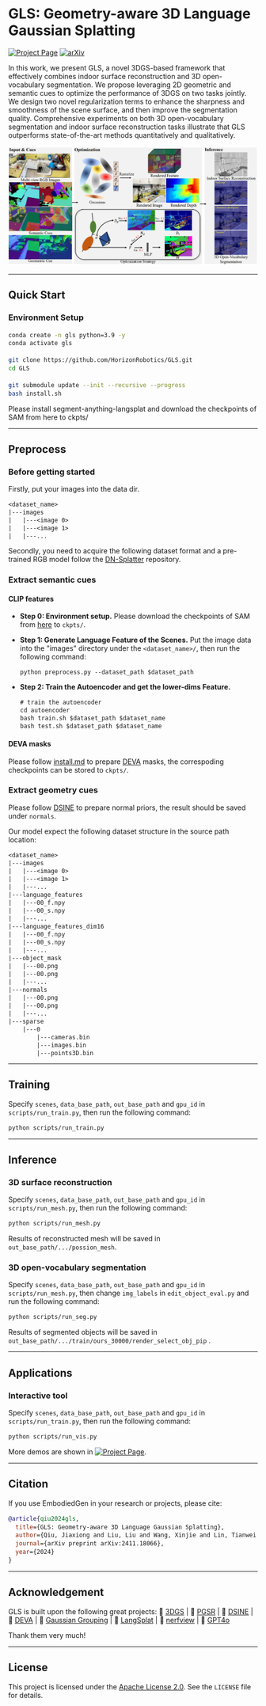 # GLS: Geometry-aware 3D Language Gaussian Splatting

[![Project Page](https://img.shields.io/badge/🌐-Project_Page-blue)](https://jiaxiongq.github.io/GLS_ProjectPage/)
[![arXiv](https://img.shields.io/badge/📄-arXiv-b31b1b)](https://arxiv.org/pdf/2411.18066)


In this work, we present GLS, a novel 3DGS-based framework that effectively combines indoor surface reconstruction and 3D open-vocabulary segmentation. We propose leveraging 2D geometric and semantic cues to optimize the performance of 3DGS on two tasks jointly. We design two novel regularization terms to enhance the sharpness and smoothness of the scene surface, and then improve the segmentation quality. Comprehensive experiments on both 3D open-vocabulary segmentation and indoor surface reconstruction tasks illustrate that GLS outperforms state-of-the-art methods quantitatively and qualitatively. 


<img src="assets/overview.jpg" alt="Overall Framework" width="700"/>

---

## Quick Start

### Environment Setup
```sh
conda create -n gls python=3.9 -y
conda activate gls

git clone https://github.com/HorizonRobotics/GLS.git
cd GLS

git submodule update --init --recursive --progress
bash install.sh
```
Please install segment-anything-langsplat and download the checkpoints of SAM from here to ckpts/

---

## Preprocess

### Before getting started
Firstly, put your images into the data dir.
```
<dataset_name>
|---images
|   |---<image 0>
|   |---<image 1>
|   |---...
```
Secondly, you need to acquire the following dataset format and a pre-trained RGB model follow the [DN-Splatter](https://github.com/maturk/dn-splatter) repository.


### Extract semantic cues

#### CLIP features

- **Step 0: Environment setup.**
  Please download the checkpoints of SAM from [here](https://github.com/facebookresearch/segment-anything) to ```ckpts/```.

- **Step 1: Generate Language Feature of the Scenes.**
  Put the image data into the "images" directory under the ```<dataset_name>/```, then run the following command:
  ```
  python preprocess.py --dataset_path $dataset_path 
  ```
- **Step 2: Train the Autoencoder and get the lower-dims Feature.**
  ```
  # train the autoencoder
  cd autoencoder
  bash train.sh $dataset_path $dataset_name
  bash test.sh $dataset_path $dataset_name
  ```

#### DEVA masks

Please follow [install.md](https://github.com/lkeab/gaussian-grouping/blob/main/docs/install.md) to prepare [DEVA](https://github.com/hkchengrex/Tracking-Anything-with-DEVA) masks, the correspoding checkpoints can be stored to ```ckpts/```.

### Extract geometry cues

Please follow [DSINE](https://github.com/baegwangbin/DSINE) to prepare normal priors, the result should be saved under ```normals```.

Our model expect the following dataset structure in the source path location:
```
<dataset_name>
|---images
|   |---<image 0>
|   |---<image 1>
|   |---...
|---language_features
|   |---00_f.npy
|   |---00_s.npy
|   |---...
|---language_features_dim16
|   |---00_f.npy
|   |---00_s.npy
|   |---...
|---object_mask
|   |---00.png
|   |---00.png
|   |---...
|---normals
|   |---00.png
|   |---00.png
|   |---...
|---sparse
    |---0
        |---cameras.bin
        |---images.bin
        |---points3D.bin
```

---
## Training

Specify ```scenes```, ```data_base_path```, ```out_base_path``` and ```gpu_id``` in ```scripts/run_train.py```, then run the following command:
```sh
python scripts/run_train.py
```
---

## Inference

### 3D surface reconstruction

Specify ```scenes```, ```data_base_path```, ```out_base_path``` and ```gpu_id``` in ```scripts/run_mesh.py```, then run the following command:
```sh
python scripts/run_mesh.py
```
Results of reconstructed mesh will be saved in  ```out_base_path/.../possion_mesh```.

### 3D open-vocabulary segmentation

Specify ```scenes```, ```data_base_path```, ```out_base_path``` and ```gpu_id``` in ```scripts/run_mesh.py```, then change ```img_labels``` in ```edit_object_eval.py``` and run the following command:
```sh
python scripts/run_seg.py
```
Results of segmented objects will be saved in  ```out_base_path/.../train/ours_30000/render_select_obj_pip``` .

---

## Applications

### Interactive tool

Specify ```scenes```, ```data_base_path```, ```out_base_path``` and ```gpu_id``` in ```scripts/run_train.py```, then run the following command:
```sh
python scripts/run_vis.py
```

More demos are shown in [![Project Page](https://img.shields.io/badge/🌐-Project_Page-blue)](https://jiaxiongq.github.io/GLS_ProjectPage/).

---

## Citation

If you use EmbodiedGen in your research or projects, please cite:

```bibtex
@article{qiu2024gls,
  title={GLS: Geometry-aware 3D Language Gaussian Splatting},
  author={Qiu, Jiaxiong and Liu, Liu and Wang, Xinjie and Lin, Tianwei and Sui, Wei and Su, Zhizhong},
  journal={arXiv preprint arXiv:2411.18066},
  year={2024}
}
```

---

## Acknowledgement

GLS is built upon the following great projects:
🌟 [3DGS](https://github.com/graphdeco-inria/gaussian-splatting) | 🌟 [PGSR](https://github.com/zju3dv/PGSR) | 🌟 [DSINE](https://github.com/baegwangbin/DSINE) | 🌟 [DEVA](https://github.com/hkchengrex/Tracking-Anything-with-DEVA) | 🌟 [Gaussian Grouping](https://github.com/lkeab/gaussian-grouping) | 🌟 [LangSplat](https://github.com/minghanqin/LangSplat) | 🌟 [nerfview](https://github.com/nerfstudio-project/nerfview) | 🌟 [GPT4o](https://platform.openai.com/docs/models/gpt-4o)

Thank them very much!

---

## License

This project is licensed under the [Apache License 2.0](LICENSE). See the `LICENSE` file for details.